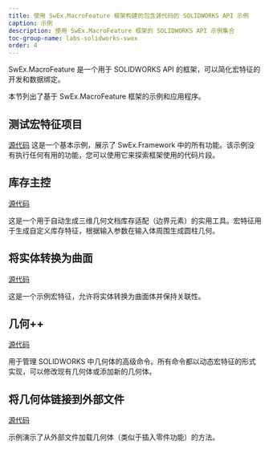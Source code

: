 ```yaml
---
title: 使用 SwEx.MacroFeature 框架构建的包含源代码的 SOLIDWORKS API 示例
caption: 示例
description: 使用 SwEx.MacroFeature 框架的 SOLIDWORKS API 示例集合
toc-group-name: labs-solidworks-swex
order: 4
---
```

SwEx.MacroFeature 是一个用于 SOLIDWORKS API 的框架，可以简化宏特征的开发和数据绑定。

本节列出了基于 SwEx.MacroFeature 框架的示例和应用程序。

## 测试宏特征项目

[源代码](https://github.com/codestackdev/swex-macrofeature/tree/dev/AddInExample)
这是一个基本示例，展示了 SwEx.Framework 中的所有功能。该示例没有执行任何有用的功能，您可以使用它来探索框架使用的代码片段。

## 库存主控

[源代码](https://github.com/codestackdev/stock-fit-geometry)

这是一个用于自动生成三维几何文档库存适配（边界元素）的实用工具。宏特征用于生成自定义库存特征，根据输入参数在输入体周围生成圆柱几何。

## 将实体转换为曲面

[源代码](https://github.com/codestackdev/solidworks-api-examples/tree/master/swex/macro-feature/convert-solid-to-surface)

这是一个示例宏特征，允许将实体转换为曲面体并保持关联性。

## 几何++

[源代码](https://github.com/codestackdev/geometry-plus-plus)

用于管理 SOLIDWORKS 中几何体的高级命令。所有命令都以动态宏特征的形式实现，可以修改现有几何体或添加新的几何体。

## 将几何体链接到外部文件

[源代码](https://github.com/codestackdev/solidworks-api-examples/tree/master/swex/macro-feature/link-external-file)

示例演示了从外部文件加载几何体（类似于插入零件功能）的方法。
